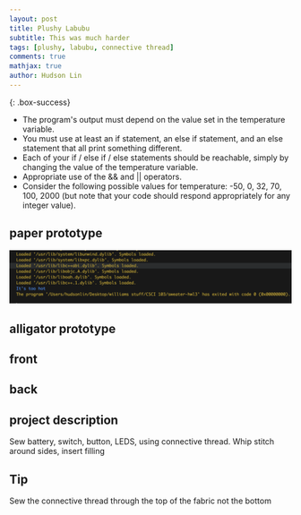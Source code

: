 ```yaml
---
layout: post
title: Plushy Labubu
subtitle: This was much harder
tags: [plushy, labubu, connective thread]
comments: true
mathjax: true
author: Hudson Lin
---
```


{: .box-success}
- The program's output must depend on the value set in the temperature variable.
- You must use at least an if statement, an else if statement, and an else statement that all print something different.
- Each of your if / else if / else statements should be reachable, simply by changing the value of the temperature variable.
- Appropriate use of the && and || operators.
- Consider the following possible values for temperature: -50, 0, 32, 70, 100, 2000 (but note that your code should respond appropriately for any integer value).

## paper prototype
![vscode](https://raw.githubusercontent.com/huddylin2/huddylin2.github.io/master/assets/img/sweater.png)
## alligator prototype
## front
## back
## project description
Sew battery, switch, button, LEDS, using connective thread. Whip stitch around sides, insert filling
## Tip
Sew the connective thread through the top of the fabric not the bottom
